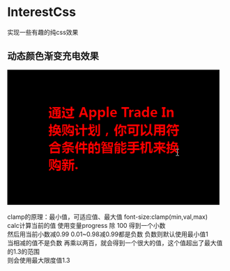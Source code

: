 # InterestCss
实现一些有趣的纯css效果

## 动态颜色渐变充电效果
 <img src="./EffectPicture/1.gif">

 clamp的原理：最小值，可适应值、最大值 font-size:clamp(min,val,max)<br/>
 calc计算当前的值  使用变量progress 除 100 得到一个小数<br/>
 然后用当前小数减0.99 0.01~0.98减0.99都是负数 负数则默认使用最小值1<br/>
 当相减的值不是负数  再乘以两百，就会得到一个很大的值，这个值超出了最大值的1.3的范围<br/>
 则会使用最大限度值1.3  <br/>

  



